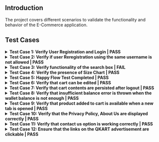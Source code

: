 ## Introduction
The project covers different scenarios to validate the functionality and behavior of the E-Commerce application.

## Test Cases
<details>
<summary><b>Test Case 1: Verify User Registration and Login | PASS</b></summary>
<ul>
<details>
<summary>Details</summary>

- **Objective**: To verify that a new user can successfully register and login with valid credentials.
- **Steps**:
  1. Navigate to the user Registration page of QKart
  2. Enter the username and password
  3. Enter the confirm password
  4. Click on the Register button
  5. Navigate to the Login page
  6. Login with the the newly created user credentials

</details>
<details>
<summary>Screenshots</summary>

![TestCase01_Login_Passed.png](./screenshots/TestCase01_Login_Passed.png)

![TestCase01_Registration_Passed.png](./screenshots/TestCase01_Registration_Passed.png)

![TestCase01_StartTestCase.png](./screenshots/TestCase01_StartTestCase.png)

</details>
</ul>
</details>

<details>
<summary><b>Test Case 2: Verify if user Reregistration using the same username is not allowed | PASS</b></summary>
<ul>
<details>
<summary>Details</summary>

- **Objective**: To verify that the registration process prevents using an existing username.
- **Steps**:
  1. Navigate to the Registration page of QKart
  2. Enter the user name of an existing user
  3. Enter password and confirm password
  4. Click on the Register button

</details>
<details>
<summary>Screenshots</summary>

![TestCase02_Reregistration_Blocked.png](./screenshots/TestCase02_Reregistration_Blocked.png)

![TestCase02_StartTestCase.png](./screenshots/TestCase02_StartTestCase.png)

</details>
</ul>
</details>

<details>
<summary><b>Test Case 3: Verify functionality of the search box | FAIL</b></summary>
<ul>
<details>
<summary>Details</summary>

- **Objective**: To verify that All results displayed on the page should contain the name 'yonex'', There should be a 'No products found' message
- **Steps**:
  1. Navigate to home page
  2. Search for text : 'yonex' in the search box
  3. Ensure that the results shown contain the search text in their name
  4. Search for text: 'Gesundheit'
  5. Ensure that no products found message is displayed

</details>
<details>
<summary>Screenshots</summary>

![TestCase03_StartTestCase.png](./screenshots/TestCase03_StartTestCase.png)

</details>
</ul>
</details>

<details>
<summary><b>Test Case 4: Verify the presence of Size Chart | PASS</b></summary>
<ul>
<details>
<summary>Details</summary>

- **Objective**: Size chart Link should be present, On Click  the size chart should be displayed, The contents of the size chart are correct, The Size Selection drop down must be present for items with size chart, Each size present in the size selection dropdown must have corresponding entry on the size chart
- **Steps**:
  1. Navigate to home page
  2. Search for text: 'UNIFACTOR Mens Running Shoes'
  3. Verify that the Size Chart Link Exists
  4. Click on the size chart link and check the contents of the size chart
  5. Verify the existence of size selection drop down
  6. Ensure each size present in the size selection dropdown has corresponding reference on the size chart

</details>
<details>
<summary>Screenshots</summary>

![TestCase04_SizeChart_Closed.png](./screenshots/TestCase04_SizeChart_Closed.png)

![TestCase04_SizeChart_Opened.png](./screenshots/TestCase04_SizeChart_Opened.png)

![TestCase04_SizeChart_Presence.png](./screenshots/TestCase04_SizeChart_Presence.png)

![TestCase04_SizeChart_Validated.png](./screenshots/TestCase04_SizeChart_Validated.png)

![TestCase04_StartTestCase.png](./screenshots/TestCase04_StartTestCase.png)

</details>
</ul>
</details>

<details>
<summary><b>Test Case 5: Happy Flow Test Completed | PASS</b></summary>
<ul>
<details>
<summary>Details</summary>

- **Objective**: To verify the The user is re-directed to the checkout page, The contents of the cart on the checkout page should be correct, The user should be redirect to the order success page, Order successful message should be displayed
- **Steps**:
  1. Register a new user
  2. Login using this new user
  3. Add the following products in to the cart 'YONEX Smash Badminton Racquet x 1', 'Tan Leatherette Weekender Duffle x1'
  4. Click on Checkout
  5. Add a new address
  6. Select the added address using radio button
  7. Click on Place order
  8 . Ensure that the order is placed

</details>
<details>
<summary>Screenshots</summary>

![TestCase05_HappyFlow_Verified.png](./screenshots/TestCase05_HappyFlow_Verified.png)

![TestCase05_StartTestCase.png](./screenshots/TestCase05_StartTestCase.png)

</details>
</ul>
</details>

<details>
<summary><b>Test Case 6: Verify that cart can be edited | PASS</b></summary>
<ul>
<details>
<summary>Details</summary>

- **Objective**: To verify that the The Cart on the checkout page should contain the following items 'The Minimalist Slim Leather Watch x1'
- **Steps**:
  1. Navigate to the home page
  2. Add the follwing products to the cart 'The Minimalist Slim Leather Watch x2', 'Bonsai Spirit Tree Table Lamp x1'
  3. Remove 1 Qty of The Minimalist Slim Leather Watch from the cart
  4. Remove 1 Qty of Bonsai Spirit Tree Table Lamp from the cart
  5. Click on Checkout
  6. Verify the contents of cart on the checkout page
  7. Log out

</details>
<details>
<summary>Screenshots</summary>

![TestCase06_Cart_Edit_Verified.png](./screenshots/TestCase06_Cart_Edit_Verified.png)

![TestCase06_StartTestCase.png](./screenshots/TestCase06_StartTestCase.png)

</details>
</ul>
</details>

<details>
<summary><b>Test Case 7: Verify that cart contents are persisted after logout | PASS</b></summary>
<ul>
<details>
<summary>Details</summary>

- **Objective**: To verify that the The Checkout button must be present as there are items already added to the cart, The contents of the cart must be 'Stylecon 9 Seater RHS Sofa Set x1', 'The Minimalist Slim Leather Watch x3'
- **Steps**:
1. Register a new user
2. Login using the registered user
3. Add the following items in the cart: 'Stylecon 9 Seater RHS Sofa Set x1', 'The Minimalist Slim Leather Watch x3'
4. Logout
5. Login using the same user
6. Verify the existence of checkout button
7. Verify the existence of the items added to cart

</details>
<details>
<summary>Screenshots</summary>

![TestCase07_Cart_Contents_Persisted.png](./screenshots/TestCase07_Cart_Contents_Persisted.png)

![TestCase07_StartTestCase.png](./screenshots/TestCase07_StartTestCase.png)

</details>
</ul>
</details>

<details>
<summary><b>Test Case 8: Verify that insufficient balance error is thrown when the wallet balance is not enough | PASS</b></summary>
<ul>
<details>
<summary>Details</summary>

- **Objective**: To verify that an insufficient balance error is thrown when the wallet balance is not enough to place an order.
- **Steps**:
1. Register a new user
2. Login using the registered user
3. Add the following items in the cart 'Stylecon 9 Seater RHS Sofa Set x10'
4. Check out
5. Add a new address
6. Select the added address using radio button
7. Click on Place order
8. Verify if the order is placed

</details>
<details>
<summary>Screenshots</summary>

![TestCase08_Insufficient_Balance_Error.png](./screenshots/TestCase08_Insufficient_Balance_Error.png)

![TestCase08_StartTestCase.png](./screenshots/TestCase08_StartTestCase.png)

</details>
</ul>
</details>

<details>
<summary><b>Test Case 9: Verify that product added to cart is available when a new tab is opened | PASS</b></summary>
<ul>
<details>
<summary>Details</summary>

- **Objective**: To verify that a product added to the cart is available when a new tab is opened.
- **Steps**:
1. Register a new user
2. Login with the newly created user
3. Search for th e product 'YONEX Smash Badminton Racquet''
4. Add the above mentioned product to the cart
5. Open a new tab and go to the QKART home page
6. Check if the product added in step 4 is present in the cart

</details>
<details>
<summary>Screenshots</summary>

![TestCase09_EndTestCase.png](./screenshots/TestCase09_EndTestCase.png)

![TestCase09_StartTestCase.png](./screenshots/TestCase09_StartTestCase.png)

</details>
</ul>
</details>

<details>
<summary><b>Test Case 10: Verify that the Privacy Policy, About Us are displayed correctly | PASS</b></summary>
<ul>
<details>
<summary>Details</summary>

- **Objective**: To verify that the Privacy Policy and About Us pages are displayed correctly.
- **Steps**:
1. Navigate to QKART page
2. Click on the Privacy Policy Link
3. Click on the about us Link

</details>
<details>
<summary>Screenshots</summary>

![TestCase10_EndTestCase.png](./screenshots/TestCase10_EndTestCase.png)

![TestCase10_StartTestCase.png](./screenshots/TestCase10_StartTestCase.png)

</details>
</ul>
</details>

<details>
<summary><b>Test Case 11: Verify that contact us option is working correctly  | PASS</b></summary>
<ul>
<details>
<summary>Details</summary>

- **Objective**: To verify that the Contact Us option is working correctly.
- **Steps**:
1. Navigate to QKART page
2. Click on the contact us link
3. Update the contact us details
4. Click on close

</details>
<details>
<summary>Screenshots</summary>

![TestCase11_EndTestCase.png](./screenshots/TestCase11_EndTestCase.png)

![TestCase11_StartTestCase.png](./screenshots/TestCase11_StartTestCase.png)

</details>
</ul>
</details>

<details>
<summary><b>Test Case 12:  Ensure that the links on the QKART advertisement are clickable | PASS</b></summary>
<ul>
<details>
<summary>Details</summary>

- **Objective**: To ensure that the links on the QKART advertisement are clickable.
- **Steps**:
1. Navigate to QKART page
2. Register a new user
3. Login using the registered user
4. Search for product: 'YONEX Smash Badminton Racquet'
5. Buy the product
6. In the last page, check if the advertisement links are clickable

</details>
<details>
<summary>Screenshots</summary>

![TestCase12_EndTestCase.png](./screenshots/TestCase12_EndTestCase.png)

![TestCase12_StartTestCase.png](./screenshots/TestCase12_StartTestCase.png)

</details>
</ul>
</details>

